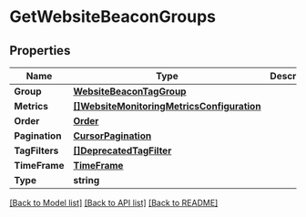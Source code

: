 # GetWebsiteBeaconGroups

## Properties

Name | Type | Description | Notes
------------ | ------------- | ------------- | -------------
**Group** | [**WebsiteBeaconTagGroup**](WebsiteBeaconTagGroup.md) |  | 
**Metrics** | [**[]WebsiteMonitoringMetricsConfiguration**](WebsiteMonitoringMetricsConfiguration.md) |  | 
**Order** | [**Order**](Order.md) |  | [optional] 
**Pagination** | [**CursorPagination**](CursorPagination.md) |  | [optional] 
**TagFilters** | [**[]DeprecatedTagFilter**](DeprecatedTagFilter.md) |  | [optional] 
**TimeFrame** | [**TimeFrame**](TimeFrame.md) |  | [optional] 
**Type** | **string** |  | 

[[Back to Model list]](../README.md#documentation-for-models) [[Back to API list]](../README.md#documentation-for-api-endpoints) [[Back to README]](../README.md)


